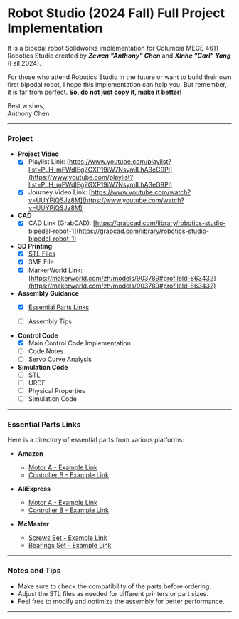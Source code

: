 # Robot Studio (2024 Fall) Full Project Implementation  
It is a bipedal robot Solidworks implementation for Columbia MECE 4611 Robotics Studio created by ***Zewen "Anthony" Chen*** and ***Xinhe "Carl" Yang*** (Fall 2024).

For those who attend Robotics Studio in the future or want to build their own first bipedal robot, I hope this implementation can help you. But remember, it is far from perfect. **So, do not just copy it, make it better!**  

Best wishes,  
Anthony Chen  

---

### Project  

- **Project Video**  
  - [x] Playlist Link: [https://www.youtube.com/playlist?list=PLH_mFWdIEgZGXP19iW7NsymILhA3eG9Pi](https://www.youtube.com/playlist?list=PLH_mFWdIEgZGXP19iW7NsymILhA3eG9Pi)  
  - [x] Journey Video Link: [https://www.youtube.com/watch?v=UUYPjQSJz8M](https://www.youtube.com/watch?v=UUYPjQSJz8M)  

- **CAD**  
  - [x] CAD Link (GrabCAD): [https://grabcad.com/library/robotics-studio-bipedel-robot-1](https://grabcad.com/library/robotics-studio-bipedel-robot-1)  

- **3D Printing**  
  - [x] [STL Files]()  
  - [x] 3MF File  
  - [x] MarkerWorld Link: [https://makerworld.com/zh/models/903789#profileId-863432](https://makerworld.com/zh/models/903789#profileId-863432)  

- **Assembly Guidance**  
  - [x] [Essential Parts Links](#essential-parts-links)  
  - [ ] Assembly Tips  


- **Control Code**
  - [x] Main Control Code Implementation
  - [ ] Code Notes
  - [ ] Servo Curve Analysis

- **Simulation Code**
  - [ ] STL
  - [ ] URDF
  - [ ] Physical Properties
  - [ ] Simulation Code
---

### Essential Parts Links  

Here is a directory of essential parts from various platforms:  

- **Amazon**  
  - [Motor A - Example Link](https://amazon.com/example1)  
  - [Controller B - Example Link](https://amazon.com/example2)  

- **AliExpress**  
  - [Motor A - Example Link](https://aliexpress.com/example1)  
  - [Controller B - Example Link](https://aliexpress.com/example2)  

- **McMaster**  
  - [Screws Set - Example Link](https://mcmaster.com/example1)  
  - [Bearings Set - Example Link](https://mcmaster.com/example2)  

---

### Notes and Tips  

- Make sure to check the compatibility of the parts before ordering.  
- Adjust the STL files as needed for different printers or part sizes.  
- Feel free to modify and optimize the assembly for better performance.  

---
